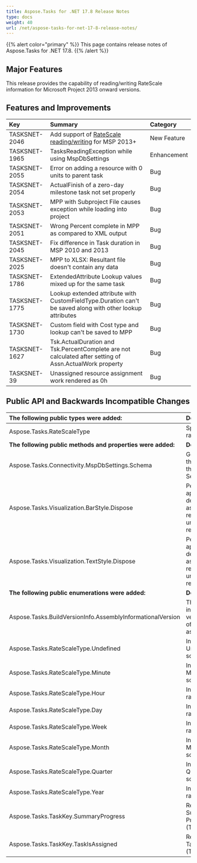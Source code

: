 ```yaml
---
title: Aspose.Tasks for .NET 17.8 Release Notes
type: docs
weight: 40
url: /net/aspose-tasks-for-net-17-8-release-notes/
---
```


{{% alert color="primary" %}} This page contains release notes of Aspose.Tasks for .NET 17.8. {{% /alert %}} 
## **Major Features**
This release provides the capability of reading/writing RateScale information for Microsoft Project 2013 onward versions.
## **Features and Improvements**

|**Key**|**Summary**|**Category**|
| :- | :- | :- |
|TASKSNET-2046|Add support of [RateScale reading/writing](/tasks/net/read-write-rate-scale-information/) for MSP 2013+|New Feature|
|TASKSNET-1965|TasksReadingException while using MspDbSettings|Enhancement|
|TASKSNET-2055|Error on adding a resource with 0 units to parent task|Bug|
|TASKSNET-2054|ActualFinish of a zero-day milestone task not set properly|Bug|
|TASKSNET-2053|MPP with Subproject File causes exception while loading into project|Bug|
|TASKSNET-2051|Wrong Percent complete in MPP as compared to XML output|Bug|
|TASKSNET-2045|Fix difference in Task duration in MSP 2010 and 2013|Bug|
|TASKSNET-2025|MPP to XLSX: Resultant file doesn't contain any data|Bug|
|TASKSNET-1786|ExtendedAttribute Lookup values mixed up for the same task|Bug|
|TASKSNET-1775|Lookup extended attribute with CustomFieldType.Duration can't be saved along with other lookup attributes|Bug|
|TASKSNET-1730|Custom field with Cost type and lookup can't be saved to MPP|Bug|
|TASKSNET-1627|Tsk.ActualDuration and Tsk.PercentComplete are not calculated after setting of Assn.ActualWork property|Bug|
|TASKSNET-39|Unassigned resource assignment work rendered as 0h|Bug|
## **Public API and Backwards Incompatible Changes**

|**The following public types were added:**|**Description**|
| :- | :- |
|Aspose.Tasks.RateScaleType|Specifies the rate scale type.|
|**The following public methods and properties were added:**|**Description**|
|Aspose.Tasks.Connectivity.MspDbSettings.Schema|Gets or sets the schema of the MS Project Server.|
|Aspose.Tasks.Visualization.BarStyle.Dispose|Performs application-defined tasks associated with releasing unmanaged resources.|
|Aspose.Tasks.Visualization.TextStyle.Dispose|Performs application-defined tasks associated with releasing unmanaged resources.|
|**The following public enumerations were added:**|**Description**|
|Aspose.Tasks.BuildVersionInfo.AssemblyInformationalVersion|The informational version number of the assembly.|
|Aspose.Tasks.RateScaleType.Undefined|Inidcates Undefined rate scale type.|
|Aspose.Tasks.RateScaleType.Minute|Inidcates Minute rate scale type.|
|Aspose.Tasks.RateScaleType.Hour|Inidcates Hour rate scale type.|
|Aspose.Tasks.RateScaleType.Day|Inidcates Day rate scale type.|
|Aspose.Tasks.RateScaleType.Week|Inidcates Week rate scale type.|
|Aspose.Tasks.RateScaleType.Month|Inidcates Month rate scale type.|
|Aspose.Tasks.RateScaleType.Quarter|Inidcates Quarter rate scale type.|
|Aspose.Tasks.RateScaleType.Year|Inidcates Year rate scale type.|
|Aspose.Tasks.TaskKey.SummaryProgress|Represents the Summary Progress (Task) field.|
|Aspose.Tasks.TaskKey.TaskIsAssigned|Represents the TaskIsAssigned (Task) field.|

